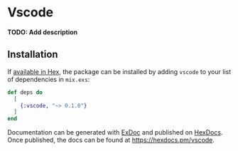 # Vscode

**TODO: Add description**

## Installation

If [available in Hex](https://hex.pm/docs/publish), the package can be installed
by adding `vscode` to your list of dependencies in `mix.exs`:

```elixir
def deps do
  [
    {:vscode, "~> 0.1.0"}
  ]
end
```

Documentation can be generated with [ExDoc](https://github.com/elixir-lang/ex_doc)
and published on [HexDocs](https://hexdocs.pm). Once published, the docs can
be found at <https://hexdocs.pm/vscode>.

